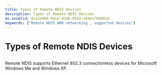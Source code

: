 ```yaml
---
title: Types of Remote NDIS Devices
description: Types of Remote NDIS Devices
ms.assetid: 8ca14466-0dce-43db-85d2-a54e17b9681d
keywords: ["Remote NDIS WDK networking , supported devices"]
---
```


# Types of Remote NDIS Devices


## <a href="" id="ddk-types-of-remote-ndis-devices-ng"></a>


Remote NDIS supports Ethernet 802.3 connectionless devices for Microsoft Windows Me and Windows XP.

 

 





